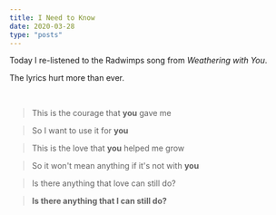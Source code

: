 ```yaml
---
title: I Need to Know
date: 2020-03-28
type: "posts"
---
```


Today I re-listened to the Radwimps song from _Weathering with You_.

The lyrics hurt more than ever.

<br/>


> This is the courage that **you** gave me

> So I want to use it for **you**

> This is the love that **you** helped me grow

> So it won't mean anything if it's not with **you**

> Is there anything that love can still do?

> **Is there anything that I can still do?**
